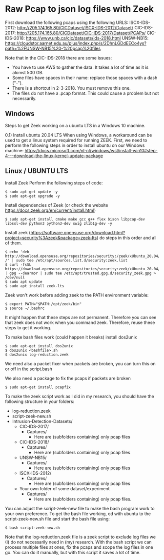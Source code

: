# Raw Pcap to json log files with Zeek

First download the following pcaps using the following URLS:
ISCX-IDS-2012: http://205.174.165.80/CICDataset/ISCX-IDS-2012/Dataset/
CIC-IDS-2017: http://205.174.165.80/CICDataset/CIC-IDS-2017/Dataset/PCAPs/
CIC-IDS-2018: https://www.unb.ca/cic/datasets/ids-2018.html
UNSW-NB15: https://cloudstor.aarnet.edu.au/plus/index.php/s/2DhnLGDdEECo4ys?path=%2FUNSW-NB15%20-%20pcap%20files

Note that in the CIC-IDS-2018 there are some issues:
- You have to use AWS to gather the data. It takes a lot of time as it is alomst 500 GB.
- Some files have spaces in their name: replace those spaces with a dash ("-").
- There is a shortcut in 2-3-2018. You must remove this one.
- The files do not have a .pcap format. This could cause a problem but not necessarily. 

## Windows
Steps to get Zeek working on a ubuntu LTS in a Windows 10 machine. 

0.1) Install ubuntu 20.04 LTS
When using Windows, a workaround can be used to get a linux system required for running ZEEK.
First, we need to perform the following steps in order to install ubuntu on our Windows machine:
https://docs.microsoft.com/nl-nl/windows/wsl/install-win10#step-4---download-the-linux-kernel-update-package

## Linux / UBUNTU LTS

Install Zeek
Perform the following steps of code:

```shell
$ sudo apt-get update -y
$ sudo apt-get upgrade -y
```

Install dependencies of Zeek (or check the website https://docs.zeek.org/en/current/install.html)
```shell
$ sudo apt-get install cmake make gcc g++ flex bison libpcap-dev libssl-dev python3 python3-dev swig zlib1g-dev -y
```

Install zeek (https://software.opensuse.org/download.html?project=security%3Azeek&package=zeek-lts) do steps in this order and all of them.

```shell
$ echo 'deb http://download.opensuse.org/repositories/security:/zeek/xUbuntu_20.04/ /' | sudo tee /etc/apt/sources.list.d/security:zeek.list
$ curl -fsSL https://download.opensuse.org/repositories/security:zeek/xUbuntu_20.04/Release.key | gpg --dearmor | sudo tee /etc/apt/trusted.gpg.d/security_zeek.gpg > /dev/null
$ sudo apt update
$ sudo apt install zeek-lts
```

Zeek won't work before adding zeek to the PATH environment variable:
```shell
$ export PATH="$PATH:/opt/zeek/bin"
$ source ~/.bashrc
```
It might happen that these steps are not permanent. Therefore you can see that zeek does not work when you command zeek. Therefore, reuse these steps to get it working.

To make bash files work (could happen it breaks) install dos2unix
```shell
$ sudo apt-get install dos2unix
$ dos2unix <bashfile>.sh
$ dos2unix log-reduction.zeek
```

We need also a packet fixer when packets are broken, you can turn this on or off in the script.bash

We also need a package to fix the pcaps if packets are broken
```
$ sudo apt-get install pcapfix
```

To make the zeek script work as I did in my research, you should have the following structure in your folders:

- log-reduction.zeek 
- script-zeek-new.sh
- Intrusion-Detection-Datasets/
	- CIC-IDS-2017/
		- Captures/
			- Here are (subfolders containing) only pcap files
	- CIC-IDS-2018/
		- Captures/
		 	- Here are (subfolders containing) only pcap files
	- UNSW-NB15/
		- Captures/
		 	- Here are (subfolders containing) only pcap files
	- ISCX-IDS-2012/
		- Captures/
		 	- Here are (subfolders containing) only pcap files
	- Your own folder of some dataset/experiment
		- Captures/
			- Here are (subfolders containing) only pcap files.


You can adjust the script-zeek-new file to make the bash program work to your own preference. 
To get the bash file working, cd with ubuntu to the script-zeek-new.sh file and start the bash file using:

```shell
$ bash script-zeek-new.sh
```

Note that the log-reduction.zeek file is a zeek script to exclude log files we (I) do not necessarily need in (my) research. With the bash script we can process multiple files at ones,
fix the pcaps and scope the log files in one go. You can do it manually, but with this script it saves a lot of time. 
